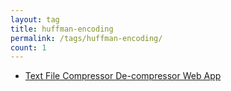 ```yaml
---
layout: tag
title: huffman-encoding
permalink: /tags/huffman-encoding/
count: 1
---
```


- [Text File Compressor De-compressor Web App](https://samirpaulb.github.io/blog-jekyll/posts/text-file-compressor-de-compressor-web-app/)
